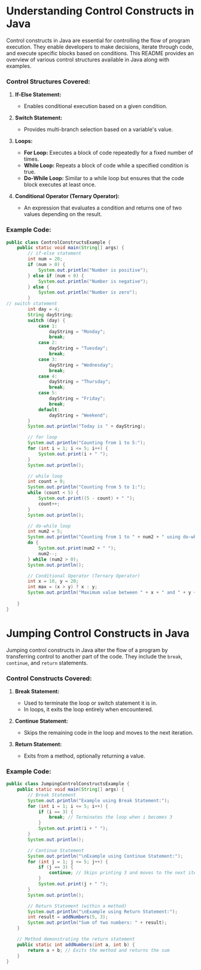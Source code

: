# Understanding Control Constructs in Java

Control constructs in Java are essential for controlling the flow of program execution. They enable developers to make decisions, iterate through code, and execute specific blocks based on conditions. This README provides an overview of various control structures available in Java along with examples.

### Control Structures Covered:

1. **If-Else Statement:**
   - Enables conditional execution based on a given condition.

2. **Switch Statement:**
   - Provides multi-branch selection based on a variable's value.

3. **Loops:**
   - **For Loop:** Executes a block of code repeatedly for a fixed number of times.
   - **While Loop:** Repeats a block of code while a specified condition is true.
   - **Do-While Loop:** Similar to a while loop but ensures that the code block executes at least once.

4. **Conditional Operator (Ternary Operator):**
   - An expression that evaluates a condition and returns one of two values depending on the result.

### Example Code:
```java
public class ControlConstructsExample {
    public static void main(String[] args) {
        // if-else statement
        int num = 20;
        if (num > 0) {
            System.out.println("Number is positive");
        } else if (num < 0) {
            System.out.println("Number is negative");
        } else {
            System.out.println("Number is zero");
        }
// switch statement
        int day = 4;
        String dayString;
        switch (day) {
            case 1:
                dayString = "Monday";
                break;
            case 2:
                dayString = "Tuesday";
                break;
            case 3:
                dayString = "Wednesday";
                break;
            case 4:
                dayString = "Thursday";
                break;
            case 5:
                dayString = "Friday";
                break;
            default:
                dayString = "Weekend";
        }
        System.out.println("Today is " + dayString);

        // for loop
        System.out.println("Counting from 1 to 5:");
        for (int i = 1; i <= 5; i++) {
            System.out.print(i + " ");
        }
        System.out.println();

        // while loop
        int count = 0;
        System.out.println("Counting from 5 to 1:");
        while (count < 5) {
            System.out.print((5 - count) + " ");
            count++;
        }
        System.out.println();

        // do-while loop
        int num2 = 5;
        System.out.println("Counting from 1 to " + num2 + " using do-while loop:");
        do {
            System.out.print(num2 + " ");
            num2--;
        } while (num2 > 0);
        System.out.println();

        // Conditional Operator (Ternary Operator)
        int x = 10, y = 20;
        int max = (x > y) ? x : y;
        System.out.println("Maximum value between " + x + " and " + y + " is: " + max);
    
    }
}
```
# Jumping Control Constructs in Java

Jumping control constructs in Java alter the flow of a program by transferring control to another part of the code. They include the `break`, `continue`, and `return` statements.

### Control Constructs Covered:

1. **Break Statement:**
   - Used to terminate the loop or switch statement it is in.
   - In loops, it exits the loop entirely when encountered.

2. **Continue Statement:**
   - Skips the remaining code in the loop and moves to the next iteration.

3. **Return Statement:**
   - Exits from a method, optionally returning a value.

### Example Code:
```java
public class JumpingControlConstructsExample {
    public static void main(String[] args) {
        // Break Statement
        System.out.println("Example using Break Statement:");
        for (int i = 1; i <= 5; i++) {
            if (i == 3) {
                break; // Terminates the loop when i becomes 3
            }
            System.out.print(i + " ");
        }
        System.out.println();

        // Continue Statement
        System.out.println("\nExample using Continue Statement:");
        for (int j = 1; j <= 5; j++) {
            if (j == 3) {
                continue; // Skips printing 3 and moves to the next iteration
            }
            System.out.print(j + " ");
        }
        System.out.println();

        // Return Statement (within a method)
        System.out.println("\nExample using Return Statement:");
        int result = addNumbers(5, 3);
        System.out.println("Sum of two numbers: " + result);
    }

    // Method demonstrating the return statement
    public static int addNumbers(int a, int b) {
        return a + b; // Exits the method and returns the sum
    }
}

